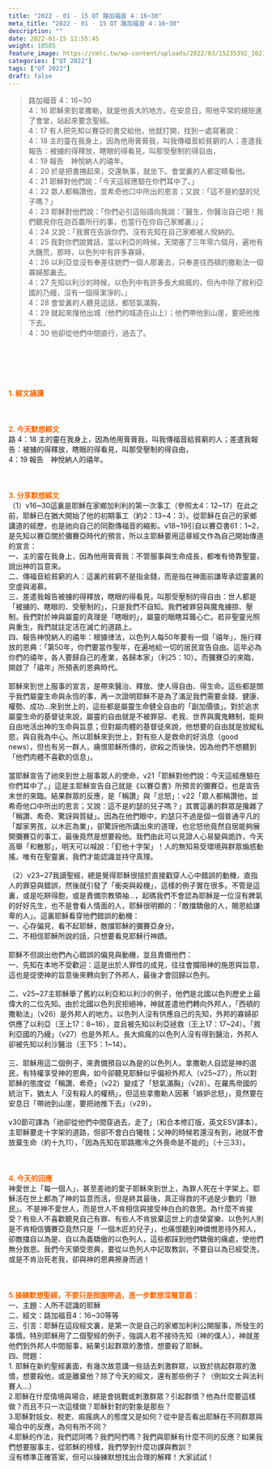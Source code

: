 ```yaml
---
title: "2022 - 01 - 15 QT 路加福音 4：16~30"
meta_title: "2022 - 01 - 15 QT 路加福音 4：16~30"
description: ""
date: 2022-01-15 12:55:45
weight: 10585
feature_image: https://cmtc.tw/wp-content/uploads/2022/03/15235392_10211799862337740_180693556567566654_o-1.webp
categories: ["QT 2022"]
tags: ["QT 2022"]
draft: false
---
```


<blockquote>路加福音 4：16~30<br />
4：16 耶穌來到拿撒勒，就是他長大的地方。在安息日，照他平常的規矩進了會堂，站起來要念聖經。<br />
4：17 有人把先知以賽亞的書交給他，他就打開，找到一處寫著說：<br />
4：18 主的靈在我身上，因為他用膏膏我，叫我傳福音給貧窮的人；差遣我報告：被擄的得釋放，瞎眼的得看見，叫那受壓制的得自由，<br />
4：19 報告　神悅納人的禧年。<br />
4：20 於是把書捲起來，交還執事，就坐下。會堂裏的人都定睛看他。<br />
4：21 耶穌對他們說：「今天這經應驗在你們耳中了。」<br />
4：22 眾人都稱讚他，並希奇他口中所出的恩言；又說：「這不是約瑟的兒子嗎？」<br />
4：23 耶穌對他們說：「你們必引這俗語向我說：『醫生，你醫治自己吧！我們聽見你在迦百農所行的事，也當行在你自己家鄉裏』」；<br />
4：24 又說：「我實在告訴你們，沒有先知在自己家鄉被人悅納的。<br />
4：25 我對你們說實話，當以利亞的時候，天閉塞了三年零六個月，遍地有大饑荒，那時，以色列中有許多寡婦，<br />
4：26 以利亞並沒有奉差往她們一個人那裏去，只奉差往西頓的撒勒法一個寡婦那裏去。<br />
4：27 先知以利沙的時候，以色列中有許多長大痲瘋的，但內中除了敘利亞國的乃縵，沒有一個得潔淨的。」<br />
4：28 會堂裏的人聽見這話，都怒氣滿胸，<br />
4：29 就起來攆他出城（他們的城造在山上）；他們帶他到山崖，要把他推下去。<br />
4：30 他卻從他們中間直行，過去了。</blockquote><br />
&nbsp;<br />
<br />
&nbsp;<br />
<br />
<span style="color: #ff6600;"><strong>1. </strong><strong>經文誦讀</strong></span><br />
<br />
<span style="color: #ff6600;"><strong> </strong></span><br />
<br />
<span style="color: #ff6600;"><strong>2. 今天默想</strong><strong>經文<br />
</strong></span>路 4：18 主的靈在我身上，因為他用膏膏我，叫我傳福音給貧窮的人；差遣我報告：被擄的得釋放，瞎眼的得看見，叫那受壓制的得自由，<br />
4：19 報告　神悅納人的禧年。<br />
<br />
&nbsp;<br />
<br />
<span style="color: #ff6600;"><strong>3. 分享默想經文<br />
</strong></span>（1）v16~30這裏是耶穌在家鄉加利利的第一次事工（參照太4：12~17）在此之前，耶穌已在猶大開始了他的初期事工（約2：13~4：3）。從耶穌在自己的家鄉講道的經歷，也是祂向自己的同胞傳福音的縮影。v18~19引自以賽亞書61：1~2，是先知以賽亞關於彌賽亞時代的預言，所以主耶穌要用這章經文作為自己開始傳道的宣言：<br />
一、主的靈在我身上，因為他用膏膏我：不管服事與生命成長，都唯有倚靠聖靈，說出神的旨意來。<br />
二、傳福音給貧窮的人：這裏的貧窮不是指金錢，而是指在神面前謙卑承認靈裏的空虛與渴慕。<br />
三、差遣我報告被擄的得釋放，瞎眼的得看見，叫那受壓制的得自由：世人都是「被擄的、瞎眼的、受壓制的」，只是我們不自知。我們被罪惡與魔鬼擄掠、壓制，我們對於神與屬靈的真理是「瞎眼的」，屬靈的眼瞎耳聾心亡。若非聖靈光照與重生，我們就註定活在滅亡的道路上。<br />
四、報告神悅納人的禧年：根據律法，以色列人每50年要有一個「禧年」，施行釋放的恩典：「第50年，你們要當作聖年，在遍地給一切的居民宣告自由。這年必為你們的禧年，各人要歸自己的產業，各歸本家」（利25：10）。而彌賽亞的來臨，開啟了「禧年」所預表的恩典時代。<br />
<br />
耶穌來到世上服事的宣言，是帶來醫治、釋放、使人得自由、得生命。這些都是關乎我們屬靈生命與永恆的事，再一次證明耶穌不是為了滿足我們需要金錢、健康、權勢、成功…來到世上的，這些都是屬靈生命健全自由的「副加價值」。對於追求屬靈生命的基督徒來說，屬靈的自由就是不被罪惡、老我、世界與魔鬼轄制，能夠自由地活出神的生命與旨意；但對屬肉體的基督徒來說，他想要的自由就是放縱私慾，與自我為中心。所以耶穌來到世上，對有些人是救命的好消息（good news），但也有另一群人，痛恨耶穌所傳的，欲殺之而後快，因為他們不想聽到「他們肉體不喜歡的信息」。<br />
<br />
當耶穌宣告了祂來到世上服事眾人的使命，v21「耶穌對他們說：今天這經應驗在你們耳中了。」這是主耶穌宣告自己就是《以賽亞書》所預言的彌賽亞，也是宣告末世的來臨。結果群眾的反應，是「稱讚」與「忿怒」：v22「眾人都稱讚他，並希奇他口中所出的恩言；又說：這不是約瑟的兒子嗎？」其實這裏的群眾是攙雜了「稱讚、希奇、驚訝與質疑」。因為在他們眼中，約瑟只不過是個一個普通平凡的「鄰家男孩，以木匠為業」，卻驚訝他所講出來的道理，也忿怒他竟然自居能夠展開彌賽亞的事工，最後竟然是想要殺他。我們由此可以見證人心易變與詭詐，今天高舉「和散那」，明天可以喊說：「釘他十字架」！人的無知易受環境與群眾煽惑動搖，唯有在聖靈裏，我們才能認識並持守真理。<br />
<br />
（2）v23~27我讀聖經，總是覺得耶穌很擅於直接戳穿人心中錯誤的動機，直指人的罪惡與錯誤，然後就引發了「衝突與殺機」，這樣的例子實在很多。不管是這裏，或是吃餅得飽，或是責備宗教領袖…，起碼我們不會認為耶穌是一位沒有脾氣的好好先生，也不是會看人情面的人，耶穌很明顯的：「敵擋驕傲的人，賜恩給謙卑的人」。這裏耶穌看穿他們錯誤的動機：<br />
一、心存偏見，看不起耶穌，敵擋耶穌的彌賽亞身分。<br />
二、不相信耶穌所說的話，只想要看見耶穌行神蹟。<br />
<br />
耶穌不但說出他們內心錯誤的偏見與動機，並且責備他們：<br />
一、先知在本地不受歡迎：這是出於人罪性的成見，往往會攔阻神的施恩與旨意，這也是促使神的旨意後來轉向到了外邦人，最後才會回歸以色列。<br />
<br />
二、v25~27主耶穌舉了舊約以利亞和以利沙的例子，他們是北國以色列歷史上最偉大的二位先知。由於北國以色列民拒絕神，神就差遣他們轉向外邦人，「西頓的撒勒法」（v26）是外邦人的地方。以色列人沒有供應自己的先知，外邦的寡婦卻供應了以利亞（王上17：8~16），並且被先知以利亞拯救（王上17：17~24）。「敘利亞國的乃縵」（v27）也是外邦人。長大痲瘋的以色列人沒有得到醫治，外邦人卻被先知以利沙醫治（王下5：1~14）。<br />
<br />
三、耶穌用這二個例子，來責備預自以為是的以色列人。拿撒勒人自認是神的選民，有特權享受神的恩典，如今卻聽見耶穌似乎偏袒外邦人（v25~27），所以對耶穌的態度從「稱讚、希奇」（v22）變成了「怒氣滿胸」（v28）。在羅馬帝國的統治下，猶太人「沒有殺人的權柄」，但這些拿撒勒人因著「嫉妒忿怒」，竟然要在安息日「帶祂到山崖，要把祂推下去」（v29）。<br />
<br />
v30節可譯為「祂卻從他們中間穿過去，走了」（和合本修訂版，英文ESV譯本）。主耶穌要走十字架的道路，但卻不會白白犧牲；父神的時候若還沒有到，祂就不會放棄生命（約十九11），「因為先知在耶路撒冷之外喪命是不能的」（十三33）。<br />
<br />
&nbsp;<br />
<br />
<span style="color: #ff6600;"><strong>4. 今天的回應<br />
</strong></span>神愛世上「每一個人」，甚至差祂的愛子耶穌來到世上，為罪人死在十字架上。耶穌活在世上都為了神的旨意而活，但是終其最後，真正得救的不過是少數的「餘民」。不是神不愛世人，而是世人不肯相信與接受神白白的救恩。為什麼不肯接受？有些人不喜歡聽見自己有罪、有些人不肯放棄這世上的虛榮宴樂、以色列人則是不肯相信彌賽亞竟然只是「一個木匠的兒子」，也痛恨聽到神憐憫恩待外邦人，卻敵擋自以為是、自以為義驕傲的以色列人，這些都踩到他們驕傲的痛處，使他們無分救恩。我們今天領受恩典，要從以色列人中記取教訓，不要自以為已經受洗，或是不肯治死老我，卻與神的恩典擦身而過！<br />
<br />
&nbsp;<br />
<br />
<strong><span style="color: #ff6600;">5.操練默想聖經，不要只是囫圇帶過，進一步默想深層意義：</span></strong><br />
一、主題：人所不認識的耶穌<br />
二、經文：路加福音4：16~30等等<br />
三、引言：耶穌在這段經文裏，是第一次是自己的家鄉加利利公開服事，所發生的事情。特別耶穌用了二個聖經的例子，強調人若不接待先知（神的僕人），神就差他們到外邦人中間服事，結果引起群眾的激憤，想要殺了耶穌。<br />
四、問題：<br />
1. 耶穌在新約聖經裏面，有幾次故意講一些話去刺激群眾，以致於挑起群眾的激憤，想要殺他，或是離棄他？除了今天的經文，還有那些例子？（例如文士與法利賽人…）<br />
2.耶穌在什麼情境與場合，總是會挑戰或刺激群眾？引起群憤？他為什麼要這樣做？而且不只一次這樣做？耶穌針對的對象是那些？<br />
3.耶穌對妓女、稅吏、痲瘋病人的態度又是如何？從中是否看出耶穌在不同群眾與場合中的反應，為何有所不同？<br />
4.耶穌的作法，我們認同嗎？我們阿們嗎？我們與耶穌有什麼不同的反應？如果我們想要服事主，從耶穌的榜樣，我們學到什麼功課與教訓？<br />
沒有標準正確答案，但可以操練默想找出合理的解釋！大家試試！<br />
<br />
&nbsp;<br />
<br />
&nbsp;
        